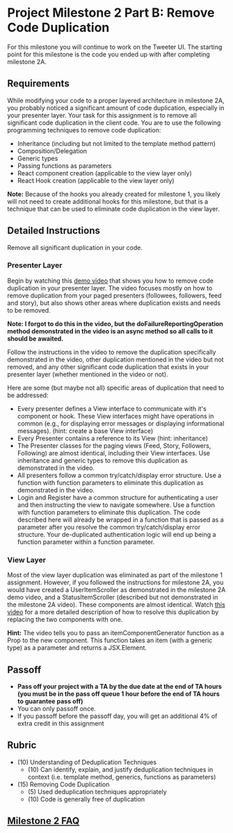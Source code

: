 # Project Milestone 2 Part B: Remove Code Duplication
  
For this milestone you will continue to work on the Tweeter UI. The starting point for this milestone is the code you ended up with after completing milestone 2A.

## Requirements

While modifying your code to a proper layered architecture in milestone 2A, you probably noticed a significant amount of code duplication, especially in your presenter layer. Your task for this assignment is to remove all significant code duplication in the client code. You are to use the following programming techniques to remove code duplication:

- Inheritance (including but not limited to the template method pattern)
- Composition/Delegation
- Generic types
- Passing functions as parameters
- React component creation (applicable to the view layer only)
- React Hook creation (applicable to the view layer only)

**Note:** Because of the hooks you already created for milestone 1, you likely will not need to create additional hooks for this milestone, but that is a technique that can be used to eliminate code duplication in the view layer.

## Detailed Instructions

Remove all significant duplication in your code.

### Presenter Layer

Begin by watching this [demo video](https://youtu.be/HrV50fHgcmo) that shows you how to remove code duplication in your presenter layer. The video focuses mostly on how to remove duplication from your paged presenters (followees, followers, feed and story), but also shows other areas where duplication exists and needs to be removed.

**Note: I forgot to do this in the video, but the doFailureReportingOperation method demonstrated in the video is an async method so all calls to it should be awaited.**

Follow the instructions in the video to remove the duplication specifically demonstrated in the video, other duplication mentioned in the video but not removed, and any other significant code duplication that exists in your presenter layer (whether mentioned in the video or not).

Here are some (but maybe not all) specific areas of duplication that need to be addressed:

- Every presenter defines a View interface to communicate with it's component or hook. These View interfaces might have
operations in common (e.g., for displaying error messages or displaying informational messages). (hint: create a base View interface)
- Every Presenter contains a reference to its View (hint: inheritance)
- The Presenter classes for the paging views (Feed, Story, Followers, Following) are almost identical, including their View interfaces. Use inheritance and generic types to remove this duplication as demonstrated in the video.
- All presenters follow a common try/catch/display error structure. Use a function with function parameters to eliminate this duplication as demonstrated in the video.
- Login and Register have a common structure for authenticating a user and then instructing the view to navigate somewhere. Use a function with function parameters to eliminate this duplication. The code described here will already be wrapped in a function that is passed as a parameter after you resolve the common try/catch/display error structure. Your de-duplicated authentication logic will end up being a function parameter within a function parameter.

### View Layer

Most of the view layer duplication was eliminated as part of the milestone 1 assignment. However, if you followed the instructions for milestone 2A, you would have created a UserItemScroller as demonstrated in the milestone 2A demo video, and a StatusItemScroller (described but not demonstrated in the milestone 2A video). These components are almost identical. Watch [this video](https://youtu.be/TOVfB7PiWqM) for a more detailed description of how to resolve this duplication by replacing the two components with one.

**Hint:** The video tells you to pass an itemComponentGenerator function as a Prop to the new component. This function takes an item (with a generic type) as a parameter and returns a JSX.Element.

## Passoff

- **Pass off your project with a TA by the due date at the end of TA hours (you must be in the pass off queue 1 hour before the end of TA hours to guarantee pass off)**
- You can only passoff once.
- If you passoff before the passoff day, you will get an additional 4% of extra credit in this assignment

## Rubric

- (10) Understanding of Deduplication Techniques
  - (10) Can identify, explain, and justify deduplication techniques in context (i.e. template method, generics, functions as parameters)
- (15) Removing Code Duplication
  - (5) Used deduplication techniques appropriately
  - (10) Code is generally free of duplication

## [Milestone 2 FAQ](../milestone-2a/milestone-2-faq.md)
